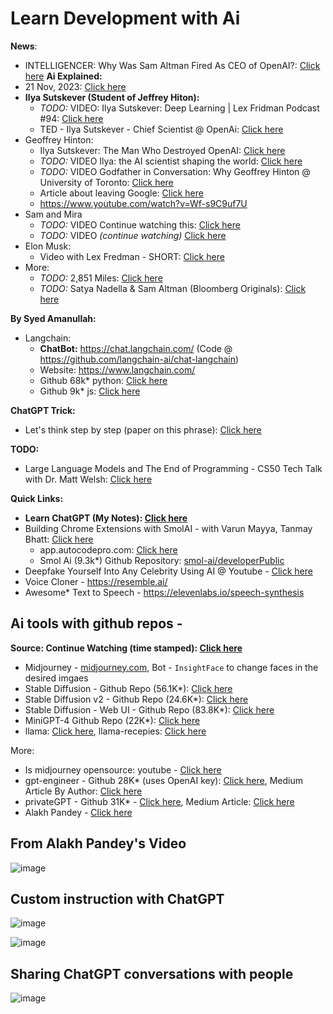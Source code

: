 # Learn Development with Ai

**News**:
  - INTELLIGENCER: Why Was Sam Altman Fired As CEO of OpenAI?: [Click here](https://nymag.com/intelligencer/2023/11/why-was-sam-altman-fired-as-ceo-of-openai.html)
**Ai Explained:**
  - 21 Nov, 2023: [Click here](https://www.youtube.com/watch?v=dyakih3oYpk)
- **Ilya Sutskever (Student of Jeffrey Hiton):**
  - *TODO:* VIDEO: Ilya Sutskever: Deep Learning | Lex Fridman Podcast #94: [Click here](https://www.youtube.com/watch?v=13CZPWmke6A)
  - TED - Ilya Sutskever - Chief Scientist @ OpenAi: [Click here](https://www.youtube.com/watch?v=SEkGLj0bwAU)
- Geoffrey Hinton:
  - Ilya Sutskever: The Man Who Destroyed OpenAI: [Click here](https://www.youtube.com/watch?v=zlRnTw77eaY)
  - *TODO:* VIDEO Ilya: the AI scientist shaping the world: [Click here](https://www.youtube.com/watch?v=9iqn1HhFJ6c)
  - *TODO:* VIDEO Godfather in Conversation: Why Geoffrey Hinton @ University of Toronto: [Click here](https://www.youtube.com/watch?v=-9cW4Gcn5WY)
  - Article about  leaving Google: [Click here](https://www.theguardian.com/technology/2023/may/02/geoffrey-hinton-godfather-of-ai-quits-google-warns-dangers-of-machine-learning)
  - https://www.youtube.com/watch?v=Wf-s9C9uf7U
- Sam and Mira
  - *TODO:* VIDEO Continue watching this: [Click here](https://youtu.be/byYlC2cagLw?t=1413)
  - *TODO:* VIDEO *(continue watching)* [Click here](https://www.youtube.com/watch?v=U9mJuUkhUzk)
- Elon Musk:
  - Video with Lex Fredman - SHORT: [Click here](https://www.youtube.com/watch?v=aHsunc60Xms)
- More:
  - *TODO:* 2,851 Miles: [Click here](https://www.youtube.com/watch?v=F9cO3-MLHOM)
  - *TODO:* Satya Nadella & Sam Altman (Bloomberg Originals): [Click here](https://www.youtube.com/watch?v=6ydFDwv-n8w)

**By Syed Amanullah:**
- Langchain:
  - **ChatBot:** https://chat.langchain.com/ (Code @ https://github.com/langchain-ai/chat-langchain)
  - Website: https://www.langchain.com/
  - Github 68k* python: [Click here](https://github.com/langchain-ai/langchain/tree/master)
  - Github 9k* js: [Click here](https://github.com/langchain-ai/langchainjs)
 
**ChatGPT Trick:**
- Let's think step by step (paper on this phrase): [Click here](https://community.openai.com/t/zero-shot-perfection-with-prompt-let-s-think-step-by-step/18609)

**TODO:**
- Large Language Models and The End of Programming - CS50 Tech Talk with Dr. Matt Welsh: [Click here](https://www.youtube.com/watch?v=JhCl-GeT4jw)

**Quick Links:**
- **Learn ChatGPT (My Notes): [Click here](learn-chatgpt.md)**
- Building Chrome Extensions with SmolAI - with Varun Mayya, Tanmay Bhatt: [Click here](https://www.youtube.com/watch?v=Ey9xEBgG96E)
  - app.autocodepro.com: [Click here](https://app.autocodepro.com/signin)
  - Smol Ai (9.3k*) Github Repository: [smol-ai/developerPublic](https://github.com/smol-ai/developer)
- Deepfake Yourself Into Any Celebrity Using AI @ Youtube - [Click here](https://www.youtube.com/watch?v=LRdS4BAfgMo)
- Voice Cloner - https://resemble.ai/
- Awesome* Text to Speech - https://elevenlabs.io/speech-synthesis

## Ai tools with github repos - 

**Source: Continue Watching (time stamped): [Click here](https://youtu.be/LRdS4BAfgMo?t=1111)**
- Midjourney - [midjourney.com](https://www.midjourney.com/), Bot - `InsightFace` to change faces in the desired imgaes
- Stable Diffusion - Github Repo (56.1K*): [Click here](https://github.com/CompVis/stable-diffusion)
- Stable Diffusion v2 - Github Repo (24.6K*): [Click here](https://github.com/Stability-AI/stablediffusion)
- Stable Diffusion - Web UI - Github Repo (83.8K*): [Click here](https://github.com/AUTOMATIC1111/stable-diffusion-webui)
- MiniGPT-4 Github Repo (22K*): [Click here](https://github.com/Vision-CAIR/MiniGPT-4)
- llama: [Click here](https://github.com/facebookresearch/llama), llama-recepies: [Click here](https://github.com/facebookresearch/llama-recipes)

More:
- Is midjourney opensource: youtube - [Click here](https://www.youtube.com/watch?v=HSdp_Qe4VgY)
- gpt-engineer - Github 28K* (uses OpenAI key): [Click here](https://github.com/AntonOsika/gpt-engineer), Medium Article By Author: [Click here](https://medium.com/codingthesmartway-com-blog/the-future-of-coding-generating-a-full-codebase-from-a-prompt-with-gpt-engineer-3fcf6632a4a0)
- privateGPT - Github 31K* - [Click here](https://github.com/imartinez/privateGPT), Medium Article: [Click here](https://medium.com/codingthesmartway-com-blog/privategpt-the-ultimate-solution-for-offline-secure-language-processing-that-turns-your-pdfs-into-b5cd4ee5db8e)
- Alakh Pandey - [Click here](https://www.youtube.com/watch?v=FtIEhrZD_5I)

## From Alakh Pandey's Video

![image](https://github.com/sahilrajput03/sahilrajput03/assets/31458531/4bd2d24d-fd37-4694-99b2-6b44bb41d8ba)

## Custom instruction with ChatGPT

![image](https://github.com/sahilrajput03/sahilrajput03/assets/31458531/44956b06-4516-49c1-90c5-232e27f8bd01)

![image](https://github.com/sahilrajput03/sahilrajput03/assets/31458531/9c132114-1589-49e0-978f-d62d98cc64eb)

## Sharing ChatGPT conversations with people

![image](https://github.com/sahilrajput03/sahilrajput03/assets/31458531/2cb86c1e-731d-432c-b85c-1b0b039ef59d)
